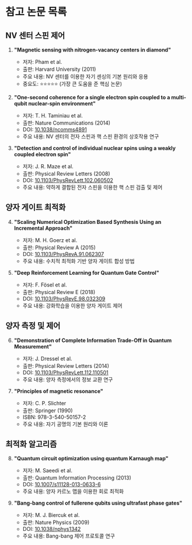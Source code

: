 # 참고 논문 목록

## NV 센터 스핀 제어
1. **"Magnetic sensing with nitrogen-vacancy centers in diamond"**
   - 저자: Pham et al.
   - 출판: Harvard University (2011)
   - 주요 내용: NV 센터를 이용한 자기 센싱의 기본 원리와 응용
   - 중요도: ⭐⭐⭐⭐⭐ (가장 큰 도움을 준 핵심 논문)

2. **"One-second coherence for a single electron spin coupled to a multi-qubit nuclear-spin environment"**
   - 저자: T. H. Taminiau et al.
   - 출판: Nature Communications (2014)
   - DOI: [10.1038/ncomms4891](https://doi.org/10.1038/ncomms4891)
   - 주요 내용: NV 센터의 전자 스핀과 핵 스핀 환경의 상호작용 연구

3. **"Detection and control of individual nuclear spins using a weakly coupled electron spin"**
   - 저자: J. R. Maze et al.
   - 출판: Physical Review Letters (2008)
   - DOI: [10.1103/PhysRevLett.102.060502](https://doi.org/10.1103/PhysRevLett.102.060502)
   - 주요 내용: 약하게 결합된 전자 스핀을 이용한 핵 스핀 검출 및 제어

## 양자 게이트 최적화
4. **"Scaling Numerical Optimization Based Synthesis Using an Incremental Approach"**
   - 저자: M. H. Goerz et al.
   - 출판: Physical Review A (2015)
   - DOI: [10.1103/PhysRevA.91.062307](https://doi.org/10.1103/PhysRevA.91.062307)
   - 주요 내용: 수치적 최적화 기반 양자 게이트 합성 방법

5. **"Deep Reinforcement Learning for Quantum Gate Control"**
   - 저자: F. Fösel et al.
   - 출판: Physical Review E (2018)
   - DOI: [10.1103/PhysRevE.98.032309](https://doi.org/10.1103/PhysRevE.98.032309)
   - 주요 내용: 강화학습을 이용한 양자 게이트 제어

## 양자 측정 및 제어
6. **"Demonstration of Complete Information Trade-Off in Quantum Measurement"**
   - 저자: J. Dressel et al.
   - 출판: Physical Review Letters (2014)
   - DOI: [10.1103/PhysRevLett.112.110501](https://doi.org/10.1103/PhysRevLett.112.110501)
   - 주요 내용: 양자 측정에서의 정보 교환 연구

7. **"Principles of magnetic resonance"**
   - 저자: C. P. Slichter
   - 출판: Springer (1990)
   - ISBN: 978-3-540-50157-2
   - 주요 내용: 자기 공명의 기본 원리와 이론

## 최적화 알고리즘
8. **"Quantum circuit optimization using quantum Karnaugh map"**
   - 저자: M. Saeedi et al.
   - 출판: Quantum Information Processing (2013)
   - DOI: [10.1007/s11128-013-0633-6](https://doi.org/10.1007/s11128-013-0633-6)
   - 주요 내용: 양자 카르노 맵을 이용한 회로 최적화

9. **"Bang-bang control of fullerene qubits using ultrafast phase gates"**
   - 저자: M. J. Biercuk et al.
   - 출판: Nature Physics (2009)
   - DOI: [10.1038/nphys1342](https://doi.org/10.1038/nphys1342)
   - 주요 내용: Bang-bang 제어 프로토콜 연구 